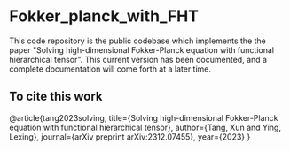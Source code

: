 # Fokker_planck_with_FHT

This code repository is the public codebase which implements the the paper "Solving high-dimensional Fokker-Planck equation with functional hierarchical tensor". This current version has been documented, and a complete documentation will come forth at a later time.


## To cite this work
@article{tang2023solving,
  title={Solving high-dimensional Fokker-Planck equation with functional hierarchical tensor},
  author={Tang, Xun and Ying, Lexing},
  journal={arXiv preprint arXiv:2312.07455},
  year={2023}
}
